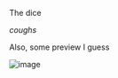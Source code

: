 The dice

*coughs*

Also, some preview I guess

![image](https://user-images.githubusercontent.com/18237380/194573926-60031a8b-e320-402f-a976-0879701bf9b8.png)
